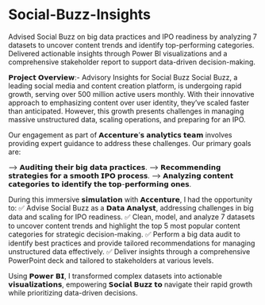# Social-Buzz-Insights
Advised Social Buzz on big data practices and IPO readiness by analyzing 7 datasets to uncover content trends and identify top-performing categories. Delivered actionable insights through Power BI visualizations and a comprehensive stakeholder report to support data-driven decision-making.

𝗣𝗿𝗼𝗷𝗲𝗰𝘁 𝗢𝘃𝗲𝗿𝘃𝗶𝗲𝘄:- Advisory Insights for Social Buzz
Social Buzz, a leading social media and content creation platform, is undergoing rapid growth, serving over 500 million active users monthly. With their innovative approach to emphasizing content over user identity, they’ve scaled faster than anticipated. However, this growth presents challenges in managing massive unstructured data, scaling operations, and preparing for an IPO.

Our engagement as part of 𝗔𝗰𝗰𝗲𝗻𝘁𝘂𝗿𝗲’𝘀 𝗮𝗻𝗮𝗹𝘆𝘁𝗶𝗰𝘀 𝘁𝗲𝗮𝗺 involves providing expert guidance to address these challenges. Our primary goals are:

--> 𝗔𝘂𝗱𝗶𝘁𝗶𝗻𝗴 𝘁𝗵𝗲𝗶𝗿 𝗯𝗶𝗴 𝗱𝗮𝘁𝗮 𝗽𝗿𝗮𝗰𝘁𝗶𝗰𝗲𝘀.
--> 𝗥𝗲𝗰𝗼𝗺𝗺𝗲𝗻𝗱𝗶𝗻𝗴 𝘀𝘁𝗿𝗮𝘁𝗲𝗴𝗶𝗲𝘀 𝗳𝗼𝗿 𝗮 𝘀𝗺𝗼𝗼𝘁𝗵 𝗜𝗣𝗢 𝗽𝗿𝗼𝗰𝗲𝘀𝘀.
--> 𝗔𝗻𝗮𝗹𝘆𝘇𝗶𝗻𝗴 𝗰𝗼𝗻𝘁𝗲𝗻𝘁 𝗰𝗮𝘁𝗲𝗴𝗼𝗿𝗶𝗲𝘀 𝘁𝗼 𝗶𝗱𝗲𝗻𝘁𝗶𝗳𝘆 𝘁𝗵𝗲 𝘁𝗼𝗽-𝗽𝗲𝗿𝗳𝗼𝗿𝗺𝗶𝗻𝗴 𝗼𝗻𝗲𝘀.

During this immersive 𝘀𝗶𝗺𝘂𝗹𝗮𝘁𝗶𝗼𝗻 with 𝗔𝗰𝗰𝗲𝗻𝘁𝘂𝗿𝗲, I had the opportunity to:
✅ Advise Social Buzz as a 𝗗𝗮𝘁𝗮 𝗔𝗻𝗮𝗹𝘆𝘀𝘁, addressing challenges in big data and scaling for IPO readiness.
✅ Clean, model, and analyze 7 datasets to uncover content trends and highlight the top 5 most popular content categories for strategic decision-making.
✅ Perform a big data audit to identify best practices and provide tailored recommendations for managing unstructured data effectively.
✅ Deliver insights through a comprehensive PowerPoint deck and tailored to stakeholders at various levels.

Using 𝗣𝗼𝘄𝗲𝗿 𝗕𝗜, I transformed complex datasets into actionable 𝘃𝗶𝘀𝘂𝗮𝗹𝗶𝘇𝗮𝘁𝗶𝗼𝗻𝘀, empowering 𝗦𝗼𝗰𝗶𝗮𝗹 𝗕𝘂𝘇𝘇 𝘁𝗼 navigate their rapid growth while prioritizing data-driven decisions.
